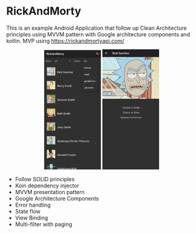 # RickAndMorty

This is an example Android Application that follow up Clean Architecture principles using MVVM pattern with Google architecture components and kotlin. MVP using https://rickandmortyapi.com/

<p align="center">
<img src="https://github.com/AlvaroQ/RickAndMorty/blob/main/capture/MainScreen.jpg" width="150">
<img src="https://github.com/AlvaroQ/RickAndMorty/blob/main/capture/DetailScreen.jpg" width="150">
</p>

- Follow SOLID principles
- Koin dependency injector
- MVVM presentation pattern
- Google Architecture Components
- Error handling 
- State flow
- View Binding
- Multi-filter with paging